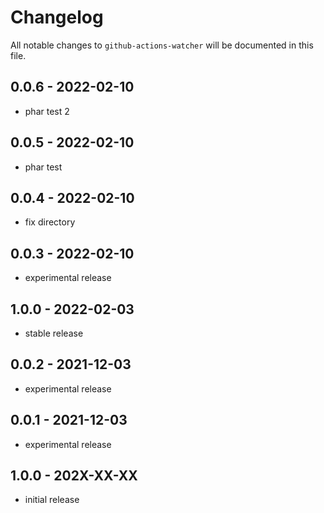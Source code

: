 # Changelog

All notable changes to `github-actions-watcher` will be documented in this file.

## 0.0.6 - 2022-02-10

- phar test 2

## 0.0.5 - 2022-02-10

- phar test

## 0.0.4 - 2022-02-10

- fix directory

## 0.0.3 - 2022-02-10

- experimental release

## 1.0.0 - 2022-02-03

- stable release

## 0.0.2 - 2021-12-03

- experimental release

## 0.0.1 - 2021-12-03

- experimental release

## 1.0.0 - 202X-XX-XX

- initial release
